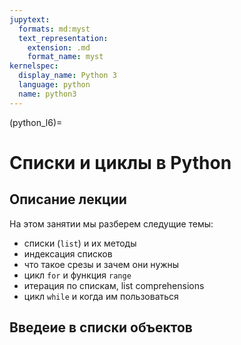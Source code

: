 ```yaml
---
jupytext:
  formats: md:myst
  text_representation:
    extension: .md
    format_name: myst
kernelspec:
  display_name: Python 3
  language: python
  name: python3
---
```


(python_l6)=

# Списки и циклы в Python

## Описание лекции

На этом занятии мы разберем следущие темы:

- списки (`list`) и их методы
- индексация списков
- что такое срезы и зачем они нужны
- цикл `for` и функция `range`
- итерация по спискам, list comprehensions
- цикл `while` и когда им пользоваться

## Введеие в списки объектов
   